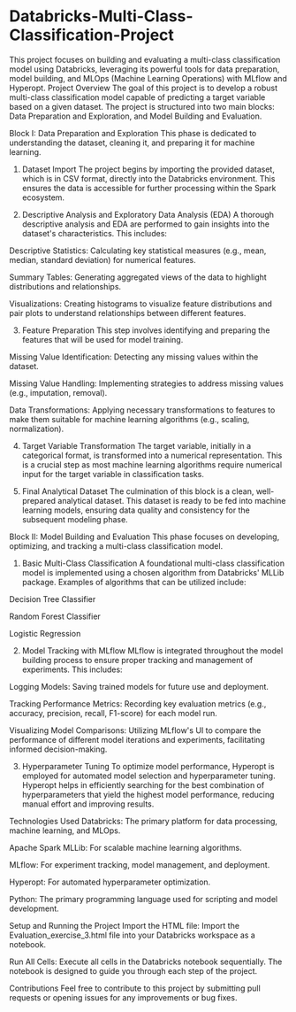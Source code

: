# Databricks-Multi-Class-Classification-Project
This project focuses on building and evaluating a multi-class classification model using Databricks, leveraging its powerful tools for data preparation, model building, and MLOps (Machine Learning Operations) with MLflow and Hyperopt.
Project Overview
The goal of this project is to develop a robust multi-class classification model capable of predicting a target variable based on a given dataset. The project is structured into two main blocks: Data Preparation and Exploration, and Model Building and Evaluation.

Block I: Data Preparation and Exploration
This phase is dedicated to understanding the dataset, cleaning it, and preparing it for machine learning.

1. Dataset Import
The project begins by importing the provided dataset, which is in CSV format, directly into the Databricks environment. This ensures the data is accessible for further processing within the Spark ecosystem.

2. Descriptive Analysis and Exploratory Data Analysis (EDA)
A thorough descriptive analysis and EDA are performed to gain insights into the dataset's characteristics. This includes:

Descriptive Statistics: Calculating key statistical measures (e.g., mean, median, standard deviation) for numerical features.

Summary Tables: Generating aggregated views of the data to highlight distributions and relationships.

Visualizations: Creating histograms to visualize feature distributions and pair plots to understand relationships between different features.

3. Feature Preparation
This step involves identifying and preparing the features that will be used for model training.

Missing Value Identification: Detecting any missing values within the dataset.

Missing Value Handling: Implementing strategies to address missing values (e.g., imputation, removal).

Data Transformations: Applying necessary transformations to features to make them suitable for machine learning algorithms (e.g., scaling, normalization).

4. Target Variable Transformation
The target variable, initially in a categorical format, is transformed into a numerical representation. This is a crucial step as most machine learning algorithms require numerical input for the target variable in classification tasks.

5. Final Analytical Dataset
The culmination of this block is a clean, well-prepared analytical dataset. This dataset is ready to be fed into machine learning models, ensuring data quality and consistency for the subsequent modeling phase.

Block II: Model Building and Evaluation
This phase focuses on developing, optimizing, and tracking a multi-class classification model.

1. Basic Multi-Class Classification
A foundational multi-class classification model is implemented using a chosen algorithm from Databricks' MLLib package. Examples of algorithms that can be utilized include:

Decision Tree Classifier

Random Forest Classifier

Logistic Regression

2. Model Tracking with MLflow
MLflow is integrated throughout the model building process to ensure proper tracking and management of experiments. This includes:

Logging Models: Saving trained models for future use and deployment.

Tracking Performance Metrics: Recording key evaluation metrics (e.g., accuracy, precision, recall, F1-score) for each model run.

Visualizing Model Comparisons: Utilizing MLflow's UI to compare the performance of different model iterations and experiments, facilitating informed decision-making.

3. Hyperparameter Tuning
To optimize model performance, Hyperopt is employed for automated model selection and hyperparameter tuning. Hyperopt helps in efficiently searching for the best combination of hyperparameters that yield the highest model performance, reducing manual effort and improving results.

Technologies Used
Databricks: The primary platform for data processing, machine learning, and MLOps.

Apache Spark MLLib: For scalable machine learning algorithms.

MLflow: For experiment tracking, model management, and deployment.

Hyperopt: For automated hyperparameter optimization.

Python: The primary programming language used for scripting and model development.

Setup and Running the Project
Import the HTML file: Import the Evaluation_exercise_3.html file into your Databricks workspace as a notebook.

Run All Cells: Execute all cells in the Databricks notebook sequentially. The notebook is designed to guide you through each step of the project.

Contributions
Feel free to contribute to this project by submitting pull requests or opening issues for any improvements or bug fixes.
